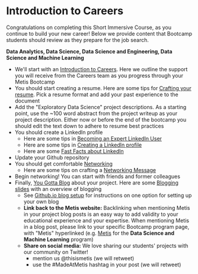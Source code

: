 # Introduction to Careers

Congratulations on completing this Short Immersive Course, as you continue to build your new career!  Below we provide content that Bootcamp students should review as they prepare for the job search.

**Data Analytics, Data Science, Data Science and Engineering, Data Science and Machine Learning**

* We'll start with an [Introduction to Careers](1.Introduction_to_Careers_2021.pdf). Here we outline the support you will receive from the Careers team as you progress through your Metis Bootcamp
* You should start creating a resume. Here are some tips for [Crafting your resume](2.Crafting_a_Final_Resume_2021.pdf). Pick a resume format and add your past experience to the document 
* Add the "Exploratory Data Science" project descriptions. As a starting point, use the ~100 word abstract from the project writeup as your project description. Either now or before the end of the bootcamp you should edit the text down to adhere to resume best practices 
* You should create a LinkedIn profile
    - Here are some tips in [Becoming an Expert LinkedIn User](3.Becoming_an_Expert_LinkedIn_User_Workshop_2021.pdf) 
    - Here are some tips in [Creating a LinkedIn profile](4.Creating_a_LinkedIn_Profile_Workshop_2021.pdf)
    - Here are some [Fast Facts about LinkedIn](5.Fast_Facts_LinkedIn_Workshop_2021.pdf)
* Update your Github repository
* You should get comfortable [Networking](6.Networking_Facts_2021.pdf)
    - Here are some tips on crafting a [Networking Message](7.Networking_Messaging_2021.pdf)
* Begin networking! You can start with friends and former colleagues
* Finally, [You Gotta Blog](https://youtu.be/oFAuZG_naxc) about your project.  Here are some [Blogging slides](https://github.com/thisismetis/Metis_Fundamentals/blob/main/blog_guidelines/Blogging.pdf) with an overview of blogging
    - See [Github.io blog setup](https://github.com/thisismetis/Metis_Fundamentals/blob/main/blog_guidelines/github_blog_steps.md) for instructions on one option for setting up your own blog
    -  **Link back to the Metis website:** Backlinking when mentioning Metis in your project blog posts is an easy way to add validity to your educational experience and your expertise. When mentioning Metis in a blog post, please link to your specific Bootcamp program page, with "Metis" hyperlinked (e.g. [Metis](https://www.thisismetis.com/bootcamps/online-machine-learning-bootcamp) for the **Data Science and Machine Learning** program)
    - **Share on social media:** We love sharing our students' projects with our community on Twitter! 
        - mention us @thisismetis (we will retweet)
        - use the #MadeAtMetis hashtag in your post (we will retweet)
